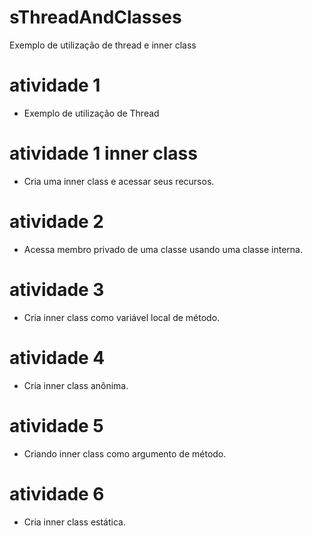 # sThreadAndClasses

Exemplo de utilização de thread e inner class

# atividade 1
- Exemplo de utilização de Thread

# atividade 1 inner class
- Cria uma inner class e acessar seus recursos.

# atividade 2
- Acessa membro privado de uma classe usando uma classe interna.

# atividade 3
- Cria inner class como variável local de método.

# atividade 4
- Cria inner class anônima.

# atividade 5
- Criando inner class como argumento de método.

# atividade 6
- Cria inner class estática.
